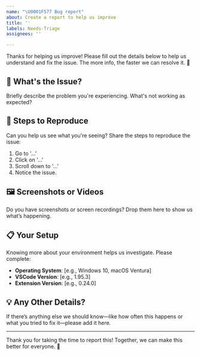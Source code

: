 ```yaml
---
name: "\U0001F577️ Bug report"
about: Create a report to help us improve
title: ''
labels: Needs-Triage
assignees: ''

---
```


Thanks for helping us improve! Please fill out the details below to help us understand and fix the issue. The more info, the faster we can resolve it. 🙌

## 🌟 What's the Issue?
Briefly describe the problem you're experiencing. What's not working as expected?

## 🔄 Steps to Reproduce
Can you help us see what you're seeing? Share the steps to reproduce the issue:
1. Go to '...'
2. Click on '...'
3. Scroll down to '...'
4. Notice the issue.

## 🖼️ Screenshots or Videos
Do you have screenshots or screen recordings? Drop them here to show us what’s happening.

## 📋 Your Setup
Knowing more about your environment helps us investigate. Please complete:
- **Operating System**: [e.g., Windows 10, macOS Ventura]
- **VSCode Version**: [e.g., 1.95.3]
- **Extension Version**: [e.g., 0.24.0]

## 💡 Any Other Details?
If there’s anything else we should know—like how often this happens or what you tried to fix it—please add it here.

---

Thank you for taking the time to report this! Together, we can make this better for everyone. 🎉
